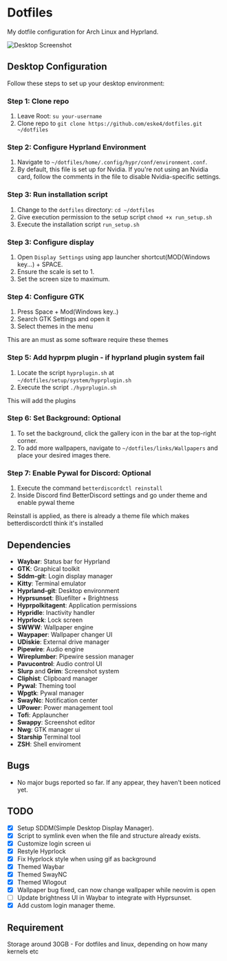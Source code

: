 # Dotfiles

My dotfile configuration for Arch Linux and Hyprland.

![Desktop Screenshot](https://github.com/eske4/dotfiles/blob/main/images/Desktop.png)

## Desktop Configuration

Follow these steps to set up your desktop environment:

### Step 1: Clone repo

1. Leave Root:
   `su your-username`
2. Clone repo to
   `git clone https://github.com/eske4/dotfiles.git ~/dotfiles`

### Step 2: Configure Hyprland Environment

1. Navigate to `~/dotfiles/home/.config/hypr/conf/environment.conf`.
2. By default, this file is set up for Nvidia. If you're not using an Nvidia card, follow the comments in the file to disable Nvidia-specific settings.

### Step 3: Run installation script

1. Change to the `dotfiles` directory: `cd ~/dotfiles`
2. Give execution permission to the setup script `chmod +x run_setup.sh`
3. Execute the installation script `run_setup.sh
`

### Step 3: Configure display

1. Open `Display Settings` using app launcher shortcut(MOD(Windows key...) + SPACE.
2. Ensure the scale is set to 1.
3. Set the screen size to maximum.

### Step 4: Configure GTK

1. Press Space + Mod(Windows key..)
2. Search GTK Settings and open it
3. Select themes in the menu

This are an must as some software require these themes

### Step 5: Add hyprpm plugin - if hyprland plugin system fail

1. Locate the script `hyprplugin.sh` at `~/dotfiles/setup/system/hyprplugin.sh`
2. Execute the script `./hyprplugin.sh`

This will add the plugins

### Step 6: Set Background: Optional

1. To set the background, click the gallery icon in the bar at the top-right corner.
2. To add more wallpapers, navigate to `~/dotfiles/links/Wallpapers` and place your desired images there.

### Step 7: Enable Pywal for Discord: Optional

1. Execute the command `betterdiscordctl reinstall`
2. Inside Discord find BetterDiscord settings and go under theme and enable pywal theme

Reinstall is applied, as there is already a theme file which makes betterdiscordctl think it's installed

## Dependencies

- **Waybar**: Status bar for Hyprland
- **GTK**: Graphical toolkit
- **Sddm-git**: Login display manager
- **Kitty**: Terminal emulator
- **Hyprland-git**: Desktop environment
- **Hyprsunset**: Bluefilter + Brightness
- **Hyprpolkitagent**: Application permissions
- **Hypridle**: Inactivity handler
- **Hyprlock**: Lock screen
- **SWWW**: Wallpaper engine
- **Waypaper**: Wallpaper changer UI
- **UDiskie**: External drive manager
- **Pipewire**: Audio engine
- **Wireplumber**: Pipewire session manager
- **Pavucontrol**: Audio control UI
- **Slurp** and **Grim**: Screenshot system
- **Cliphist**: Clipboard manager
- **Pywal**: Theming tool
- **Wpgtk**: Pywal manager
- **SwayNc**: Notification center
- **UPower**: Power management tool
- **Tofi**: Applauncher
- **Swappy**: Screenshot editor
- **Nwg**: GTK manager ui
- **Starship** Terminal tool
- **ZSH**: Shell enviroment

## Bugs

- No major bugs reported so far. If any appear, they haven't been noticed yet.

## TODO

- [x] Setup SDDM(Simple Desktop Display Manager).
- [x] Script to symlink even when the file and structure already exists.
- [x] Customize login screen ui
- [x] Restyle Hyprlock
- [x] Fix Hyprlock style when using gif as background
- [x] Themed Waybar
- [x] Themed SwayNC
- [x] Themed Wlogout
- [x] Wallpaper bug fixed, can now change wallpaper while neovim is open
- [ ] Update brightness UI in Waybar to integrate with Hyprsunset.
- [x] Add custom login manager theme.

## Requirement

Storage around 30GB - For dotfiles and linux, depending on how many kernels etc
